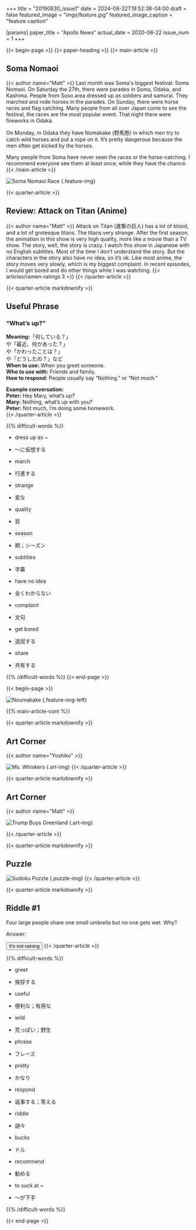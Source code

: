 +++
title = "20190830_issue1"
date = 2024-08-22T19:52:38-04:00
draft = false
featured_image = "imgs/feature.jpg"
featured_image_caption = "feature caption"

[params]
    paper_title = "Apollo News"
    actual_date = 2020-06-22
    issue_num = 1
+++


{{< begin-page >}}
{{< paper-heading >}}
{{< main-article >}}
<h2> Soma Nomaoi </h2>
{{< author name="Matt" >}}
Last month was Soma's biggest festival: Soma Nomaoi. On Saturday the 27th, there were parades in Soma, Odaka, and Kashima. People from Soso area dressed up as soldiers and samurai. They marched and rode horses in the parades.   On Sunday, there were horse races and flag catching. Many people from all over Japan come to see the festival, the races are the most popular event. That night there were fireworks in Odaka. 

On Monday, in Odaka they have Nomakake (野馬懸) in which men try to catch wild horses and put a rope on it. It’s pretty dangerous because the men often get kicked by the horses. 

Many people from Soma have never seen the races or the horse-catching. I recommend everyone see them at least once, while they have the chance.
{{< /main-article >}}

![Soma Nomaoi Race](imgs/feature.jpg)
{.feature-img}

<!-- you can put percent signs on this instead of <> to process markdown -->

{{< quarter-article >}}
<h2>Review: Attack on Titan (Anime)</h2>
{{< author name="Matt" >}}
Attack on Titan (進撃の巨人) has a lot of blood, and a lot of grotesque titans. The titans very strange. After the first season, the animation in this show is very high quality, more like a movie than a TV show. The story, well, the story is crazy. I watch this show in Japanese with no English subtitles. Most of the time I don’t understand the story. But the characters in the story also have no idea, so it’s ok. Like most anime, the story moves very slowly, which is my biggest complaint. In recent episodes, I would get bored and do other things while I was watching.
{{< articles/ramen-ratings 3 >}}
{{< /quarter-article >}}

{{< quarter-article markdownify >}}
## Useful Phrase
### “What’s up?”

**Meaning:**「何している？」  
や「最近、何かあった？」  
や「かわったことは？」  
や「どうしたの？」など   
**When to use:** When you greet someone.  
**Who to use with:** Friends and family.  
**How to respond:** People usually say “Nothing.” or “Not much.”


**Example conversation:**  
**Peter:** Hey Mary, what’s up?  
**Mary:** Nothing, what’s up with you?  
**Peter:** Not much, I’m doing some homework.  
{{< /quarter-article >}}



{{% difficult-words %}}
* dress up as ~
* ～に仮想する

* march
* 行進する

* strange
* 変な

* quality  
* 質

* season
* 期；シーズン

* subtitles
* 字幕

* have no idea
* 全くわからない

* complaint
* 文句

* get bored
* 退屈する

* share
* 共有する


{{% /difficult-words %}}
{{< end-page >}}

{{< begin-page >}}

![Noumakake](imgs/noumakake.jpg)
{.feature-img-left}

{{% main-article-cont %}}



{{< quarter-article markdownify >}}
## Art Corner
{{< author name="Yoshiko" >}}

![Ms. Whiskers](imgs/mswhiskers.jpg)
{.art-img}
{{< /quarter-article >}}

{{< quarter-article markdownify >}}
## Art Corner
{{< author name="Matt" >}}

![Trump Buys Greenland](imgs/trump.png)
{.art-img}


{{< /quarter-article >}}

{{< quarter-article markdownify >}}
## Puzzle

![Sudoku Puzzle](imgs/sudoku.png)
{.puzzle-img}
{{< /quarter-article >}}

{{< quarter-article markdownify >}}
## Riddle #1
Four large people share one small umbrella but no one gets wet. Why?

Answer:

<button class="spoiler">It's not raining</button>
{{< /quarter-article >}}

{{% difficult-words %}}

* greet
* 挨拶する 

* useful
* 便利な；有用な  

* wild
* 荒っぽい；野生

* phrase
* フレーズ

* pretty  
* かなり

* respond  
* 返事する；答える

* riddle
* 謎々

* bucks
* ドル

* recommend
* 勧める

* to suck at ~
* ～が下手


{{% /difficult-words %}}


{{< end-page >}}